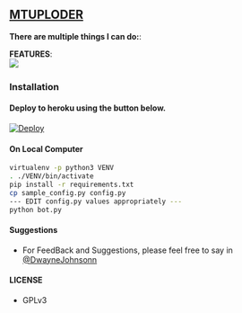 ## [MTUPLODER](https://github.com/TeamMaptap)

**There are multiple things I can do:**:

**FEATURES**:  
![​](https://1.bp.blogspot.com/-1Whyat9juc4/XOrzeCamCpI/AAAAAAAABQE/Nhy5SJ9zGTAgAz_V7w8EsY6Fx5Al0iAVACLcBGAs/s1600/IMG_20190527_013530_890.jpg)


### Installation

#### Deploy to heroku using the button below.

[![Deploy](https://www.herokucdn.com/deploy/button.svg)](https://heroku.com/deploy)

#### On Local Computer

```sh
virtualenv -p python3 VENV
. ./VENV/bin/activate
pip install -r requirements.txt
cp sample_config.py config.py
--- EDIT config.py values appropriately ---
python bot.py
```
#### Suggestions

- For FeedBack and Suggestions, please feel free to say in [@DwayneJohnsonn](https://github.com/TeamMaptap)

#### LICENSE
- GPLv3


